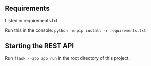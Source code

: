 ## Requirements

Listed in requirements.txt

Run this in the console: `python -m pip install -r requirements.txt`

## Starting the REST API

Run `flask --app app run` in the root directory of this project.
